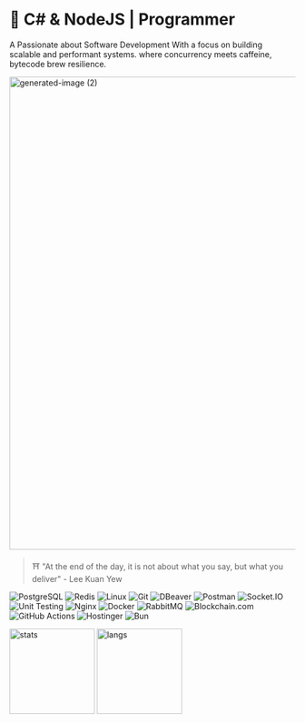 <h1 align="left">🎴 C# & NodeJS | Programmer</h1>
<p align="left">A Passionate about Software Development With a focus on building scalable and performant systems. where concurrency meets caffeine, bytecode brew resilience.</p>
<img width="1248" height="832" alt="generated-image (2)" src="https://github.com/user-attachments/assets/e5af563e-a3a6-433e-aea8-2956a0770ffd" />

>⛩️ "At the end of the day, it is not about what you say, but what you deliver" - Lee Kuan Yew

![PostgreSQL](https://img.shields.io/badge/PostgreSQL-316192?logo=postgresql&logoColor=white&style=flat-square)
![Redis](https://img.shields.io/badge/Redis-DC382D?logo=redis&logoColor=white&style=flat-square)
![Linux](https://img.shields.io/badge/Linux-%23FCC624?logo=linux&logoColor=black&style=flat-square)
![Git](https://img.shields.io/badge/Git-%23F1502F?logo=git&logoColor=white&style=flat-square)
![DBeaver](https://img.shields.io/badge/DBeaver-%234A90E2?logo=dbeaver&logoColor=white&style=flat-square)
![Postman](https://img.shields.io/badge/Postman-%23FF6C37?logo=postman&logoColor=white&style=flat-square)
![Socket.IO](https://img.shields.io/badge/Socket.IO-282a36?logo=socketdotio&logoColor=white&style=flat-square)
![Unit Testing](https://img.shields.io/badge/Unit%20Testing-%23FF5722?logo=jest&logoColor=white&style=flat-square)
![Nginx](https://img.shields.io/badge/Nginx-%23009639?logo=nginx&logoColor=white&style=flat-square)
![Docker](https://img.shields.io/badge/Docker-%232496ED?logo=docker&logoColor=white&style=flat-square)
![RabbitMQ](https://img.shields.io/badge/RabbitMQ-%23FF6600?logo=rabbitmq&logoColor=white&style=flat-square)
![Blockchain.com](https://img.shields.io/badge/Blockchain.com-121D33?logo=blockchaindotcom&logoColor=fff&style=flat-square)
![GitHub Actions](https://img.shields.io/badge/GitHub_Actions-2088FF?logo=github-actions&logoColor=white&style=flat-square)
![Hostinger](https://img.shields.io/badge/Hostinger-673DE6?logo=hostinger&logoColor=white&style=flat-square)
![Bun](https://img.shields.io/badge/Bun-282a36?logo=bun&logoColor=fbf0df&style=flat-square)

<p align="left">
  <img src="https://github-readme-stats.vercel.app/api?username=dhimasarista&show_icons=true&theme=radical" alt="stats" height="150"/>
  <img src="https://github-readme-stats.vercel.app/api/top-langs/?username=dhimasarista&layout=compact&theme=radical" alt="langs" height="150"/>
</p>



<!--
![Java](https://img.shields.io/badge/Java-%23F1413D.svg?logo=openjdk\&logoColor=white\&style=for-the-badge)
![Laravel](https://img.shields.io/badge/Laravel-EB6A4A?logo=laravel\&logoColor=white\&style=for-the-badge)
![Fiber (Go)](https://img.shields.io/badge/Fiber-%2300ADD8.svg?logo=go\&logoColor=white\&style=for-the-badge)
| Core | Corework | Proficiencies |
|-------------------------|----------------------|----------------------|
| ![C#](https://custom-icon-badges.demolab.com/badge/CSharp-%23E0559F.svg?logo=cshrp&logoColor=white&style=for-the-badge) ![Java](https://img.shields.io/badge/Java-%23F1413D.svg?logo=openjdk&logoColor=white&style=for-the-badge) | ![NodeJS](https://img.shields.io/badge/NodeJS-339933.svg?logo=node.js&logoColor=white&style=for-the-badge) | ![Laravel](https://img.shields.io/badge/Laravel-EB6A4A?logo=laravel&logoColor=white&style=for-the-badge) ![Go](https://img.shields.io/badge/Fiber-%2300ADD8.svg?logo=go&logoColor=white&style=for-the-badge)	![React Native](https://img.shields.io/badge/react_native-%2320232a.svg?style=for-the-badge&logo=react&logoColor=%2361DAFB) |

![MSSQL](https://custom-icon-badges.demolab.com/badge/MSSQL-EB5A5A.svg?logo=mssql&logoColor=white)
[![LinkedIn](https://custom-icon-badges.demolab.com/badge/LinkedIn-0A66C2?logo=linkedin-white&logoColor=fff)](https://www.linkedin.com/in/dhimasarista/)
[![Instagram Badge](https://img.shields.io/badge/-Instagram-purple?logo=instagram&logoColor=white&link=https://instagram.com/codedhims/)](https://www.instagram.com/codedhims)
[![Gmail](https://img.shields.io/badge/-Gmail-c14438?style=flat&logo=Gmail&logoColor=white)](mailto:mdhimasarista@gmail.com)
[![Website Badge](https://img.shields.io/badge/-Website-c14438?style=flat&logo=Google-Chrome&logoColor=white&link=https://dhimasarista.github.io)](https://dhimasarista.github.io)
[![Github](https://img.shields.io/github/followers/dhimasarista?label=Follow&style=social)](https://github.com/dhimasarista)

